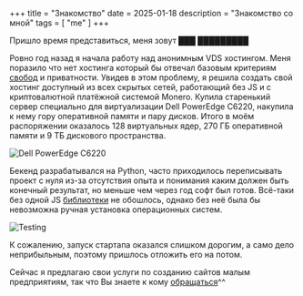 +++
title = "Знакомство"
date = 2025-01-18
description = "Знакомство со мной"
tags = [
    "me"
]
+++

Пришло время представиться, меня зовут ███ █████████

Ровно год назад я начала работу над анонимным VDS хостингом. Меня поразило что нет хостинга который бы отвечал базовым критериям [свобод](https://www.gnu.org/philosophy/free-sw.ru.html) и приватности. Увидев в этом проблему, я решила создать свой хостинг доступный из всех скрытых сетей, работающий без JS и с криптовалютной платёжной системой Monero. Купила старенький сервер специально для виртуализации Dell PowerEdge C6220, накупила к нему гору оперативной памяти и пару дисков. Итого в моём распоряжении оказалось 128 виртуальных ядер, 270 ГБ оперативной памяти и 9 ТБ дискового пространства.

![Dell PowerEdge C6220](/images/server1.webp)

Бекенд разрабатывался на Python, часто приходилось переписывать проект с нуля из-за отсутствия опыта и понимания каким должен быть конечный результат, но меньше чем через год софт был готов. Всё-таки без одной JS [библиотеки](https://novnc.com/info.html) не обошлось, однако без неё была бы невозможна ручная установка операционных систем.

![Testing](/images/server2.webp)

К сожалению, запуск стартапа оказался слишком дорогим, а само дело неприбыльным, поэтому пришлось отложить его на потом.

Сейчас я предлагаю свои услуги по созданию сайтов малым предприятиям, так что Вы знаете к кому [обращаться](/contacts)^^
